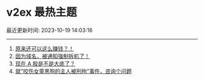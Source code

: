 # v2ex 最热主题

最近更新时间: 2023-10-19 14:03:16

--- 
1. [原来还可以这么赚钱？！](https://www.v2ex.com/t/983344) 
2. [因为域名，被通知强制拆机了！](https://www.v2ex.com/t/983333) 
3. [现在 A 股是不是大底了？](https://www.v2ex.com/t/983365) 
4. [就“咬伤女童黑狗的主人被刑拘”事件，咨询个问题](https://www.v2ex.com/t/983371) 
